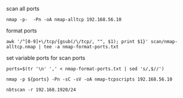 
scan all ports

```
nmap -p-  -Pn -oA nmap-alltcp 192.168.56.10
```


format ports

```
awk '/^[0-9]+\/tcp/{gsub(/\/tcp/, "", $1); print $1}' scan/nmap-alltcp.nmap | tee -a nmap-format-ports.txt
```


set variable ports for scan ports


```
ports=$(tr '\n' ',' < nmap-format-ports.txt | sed 's/,$//')  
```

```
nmap -p ${ports} -Pn -sC -sV -oA nmap-tcpscripts 192.168.56.10
```


```
nbtscan -r 192.168.1920/24
```

